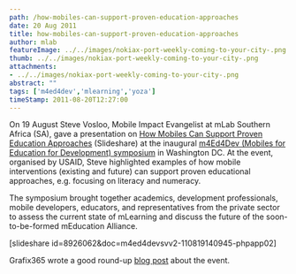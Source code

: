 ```yaml
---
path: /how-mobiles-can-support-proven-education-approaches
date: 20 Aug 2011
title: how-mobiles-can-support-proven-education-approaches
author: mlab
featureImage: ../../images/nokiax-port-weekly-coming-to-your-city-.png
thumb: ../../images/nokiax-port-weekly-coming-to-your-city-.png
attachments: 
- ../../images/nokiax-port-weekly-coming-to-your-city-.png
abstract: ""
tags: ['m4ed4dev','mlearning','yoza']
timeStamp: 2011-08-20T12:27:00
---
```


On 19 August Steve Vosloo, Mobile Impact Evangelist at mLab Southern Africa (SA), gave a presentation on [How Mobiles Can Support Proven Education Approaches](http:&#x2F;&#x2F;www.slideshare.net&#x2F;mlabsa&#x2F;examples-of-mobile-interventions) (Slideshare) at the inaugural [m4Ed4Dev (Mobiles for Education for Development) symposium](http:&#x2F;&#x2F;www.regonline.com&#x2F;builder&#x2F;site&#x2F;default.aspx?EventID&#x3D;968312) in Washington DC. At the event, organised by USAID, Steve highlighted examples of how mobile interventions (existing and future) can support proven educational approaches, e.g. focusing on literacy and numeracy.

The symposium brought together academics, development professionals, mobile developers, educators, and representatives from the private sector to assess the current state of mLearning and discuss the future of the soon-to-be-formed mEducation Alliance.

\[slideshare id&#x3D;8926062&amp;doc&#x3D;m4ed4devsvv2-110819140945-phpapp02\]

Grafix365 wrote a good round-up [blog post](http:&#x2F;&#x2F;www.grafix365.com&#x2F;2011&#x2F;08&#x2F;25&#x2F;learning-about-mlearning-thoughts-from-the-international-mobiles-for-education-symposium&#x2F;) about the event.


